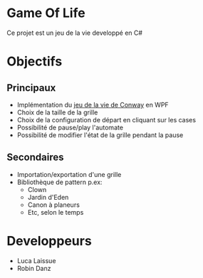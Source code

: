 # Game Of Life 
Ce projet est un jeu de la vie developpé en C#

# Objectifs
## Principaux
- Implémentation du [jeu de la vie de Conway](https://fr.wikipedia.org/wiki/Jeu_de_la_vie) en WPF 
- Choix de la taille de la grille
- Choix de la configuration de départ en cliquant sur les cases
- Possibilité de pause/play l'automate
- Possibilité de modifier l'état de la grille pendant la pause

## Secondaires
- Importation/exportation d'une grille 
- Bibliothèque de pattern p.ex:
    - Clown
    - Jardin d'Eden
    - Canon à planeurs
    - Etc, selon le temps

# Developpeurs
* Luca Laissue
* Robin Danz
